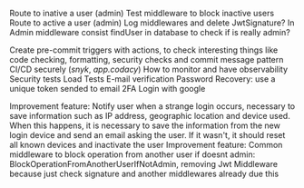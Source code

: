 Route to inative a user (admin)
Test middleware to block inactive users
Route to active a user (admin)
Log middlewares and delete JwtSignature?
In Admin middleware consist findUser in database to check if is really admin?

Create pre-commit triggers with actions, to check interesting things like code checking, formatting, security checks and commit message pattern
CI/CD securely (_snyk_, _app.codacy_)
How to monitor and have observability
Security tests
Load Tests
E-mail verification
Password Recovery: use a unique token sended to email
2FA
Login with google

Improvement feature: Notify user when a strange login occurs, necessary to save information such as IP address, geographic location and device used. When this happens, it is necessary to save the information from the new login device and send an email asking the user. If it wasn't, it should reset all known devices and inactivate the user
Improvement feature: Common middleware to block operation from another user if doesnt admin: BlockOperationFromAnotherUserIfNotAdmin, removing Jwt Middleware because just check signature and another middlewares already due this